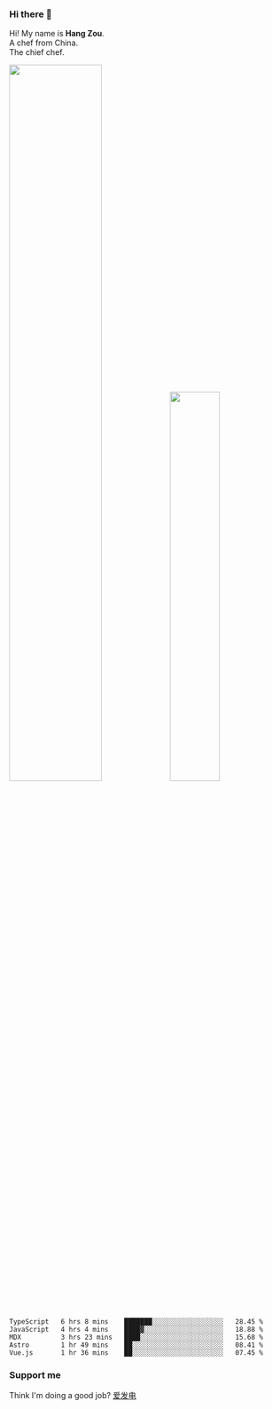 ### Hi there 👋

Hi! My name is **Hang Zou**.  
A chef from China.  
The chief chef.

<img align="" width="57.5%" src="https://github-readme-stats.vercel.app/api?username=zouhangwithsweet&hide_title=true&hide_border=true&show_icons=true&include_all_commits=true&line_height=21" /><img align="" width="42.4%" src="https://github-readme-stats.vercel.app/api/top-langs/?username=zouhangwithsweet&hide_title=true&hide_border=true&layout=compact" />

<!--START_SECTION:waka-->

```text
TypeScript   6 hrs 8 mins    ███████░░░░░░░░░░░░░░░░░░   28.45 %
JavaScript   4 hrs 4 mins    ████▓░░░░░░░░░░░░░░░░░░░░   18.88 %
MDX          3 hrs 23 mins   ████░░░░░░░░░░░░░░░░░░░░░   15.68 %
Astro        1 hr 49 mins    ██░░░░░░░░░░░░░░░░░░░░░░░   08.41 %
Vue.js       1 hr 36 mins    ██░░░░░░░░░░░░░░░░░░░░░░░   07.45 %
```

<!--END_SECTION:waka-->

### Support me

Think I'm doing a good job? [爱发电](https://afdian.net/@zouhangsweet)
